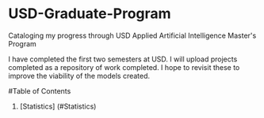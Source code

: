 # USD-Graduate-Program
Cataloging my progress through USD Applied Artificial Intelligence Master's Program

I have completed the first two semesters at USD. I will upload projects completed as a repository of work completed. I hope to revisit these to improve the viability of the models created.

#Table of Contents
1. [Statistics] (#Statistics)
